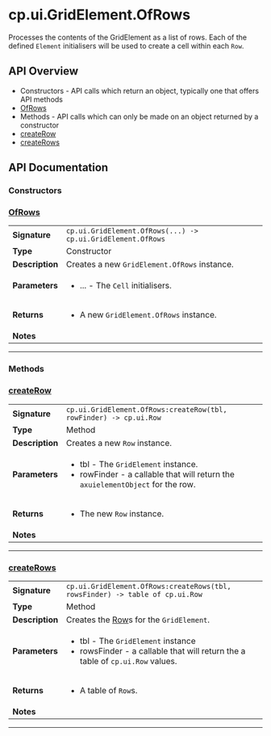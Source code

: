 # cp.ui.GridElement.OfRows

Processes the contents of the GridElement as a list of rows.
Each of the defined `Element` initialisers will be used to create a cell within each `Row`.

## API Overview
* Constructors - API calls which return an object, typically one that offers API methods
 * [OfRows](#OfRows)
* Methods - API calls which can only be made on an object returned by a constructor
 * [createRow](#createRow)
 * [createRows](#createRows)

## API Documentation

### Constructors


### [OfRows](#OfRows)

|                                             |                                                                                     |
| --------------------------------------------|-------------------------------------------------------------------------------------|
| **Signature**                               | `cp.ui.GridElement.OfRows(...) -> cp.ui.GridElement.OfRows`                                                                    |
| **Type**                                    | Constructor                                                                     |
| **Description**                             | Creates a new `GridElement.OfRows` instance.                                                                     |
| **Parameters**                              | <ul><li>... - The `Cell` initialisers.</li></ul> |
| **Returns**                                 | <ul><li>A new `GridElement.OfRows` instance.</li></ul>          |
| **Notes**                                   | <ul></ul>                |

---
### Methods


### [createRow](#createRow)

|                                             |                                                                                     |
| --------------------------------------------|-------------------------------------------------------------------------------------|
| **Signature**                               | `cp.ui.GridElement.OfRows:createRow(tbl, rowFinder) -> cp.ui.Row`                                                                    |
| **Type**                                    | Method                                                                     |
| **Description**                             | Creates a new `Row` instance.                                                                     |
| **Parameters**                              | <ul><li>tbl - The `GridElement` instance.</li><li>rowFinder - a callable that will return the `axuielementObject` for the row.</li></ul> |
| **Returns**                                 | <ul><li>The new `Row` instance.</li></ul>          |
| **Notes**                                   | <ul></ul>                |

---

### [createRows](#createRows)

|                                             |                                                                                     |
| --------------------------------------------|-------------------------------------------------------------------------------------|
| **Signature**                               | `cp.ui.GridElement.OfRows:createRows(tbl, rowsFinder) -> table of cp.ui.Row`                                                                    |
| **Type**                                    | Method                                                                     |
| **Description**                             | Creates the [Row](cp.ui.Row.md)s for the `GridElement`.                                                                     |
| **Parameters**                              | <ul><li>tbl - The `GridElement` instance</li><li>rowsFinder - a callable that will return the a table of `cp.ui.Row` values.</li></ul> |
| **Returns**                                 | <ul><li>A table of `Row`s.</li></ul>          |
| **Notes**                                   | <ul></ul>                |

---

